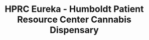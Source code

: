 ---
title: "HPRC Eureka - Humboldt Patient Resource Center Cannabis Dispensary"
url: /eureka/hprc-eureka-humboldt-patient-resource-center-cannabis-dispensary/
shop: Hanf
---